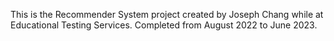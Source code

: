 This is the Recommender System project created by Joseph Chang while at Educational Testing Services. Completed from August 2022 to June 2023.
